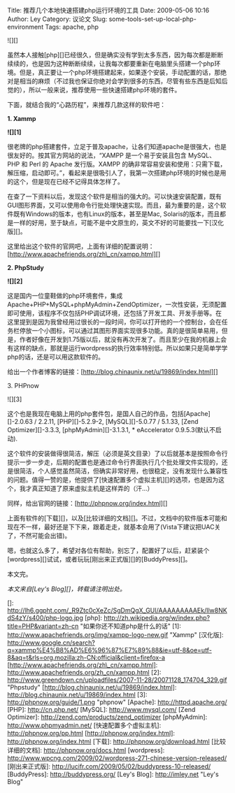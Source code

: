 Title: 推荐几个本地快速搭建php运行环境的工具
Date: 2009-05-06 10:16
Author: Ley
Category: 议论文
Slug: some-tools-set-up-local-php-environment
Tags: apache, php

![][]

虽然本人接触[php][]已经很久，但是确实没有学到太多东西，因为每次都是断断续续的，也是因为这种断断续续，让我每次都要重新在电脑里头搭建一个php环境。但是，真正要让一个php环境搭建起来，如果逐个安装，手动配置的话，那绝对是相当的麻烦（不过我也保证你绝对会学到很多的东西，尽管有些东西是后知后觉的），所以一般来说，推荐使用一些快速搭建php环境的套件。

下面，就结合我的“心路历程”，来推荐几款这样的软件吧：<!--more-->

**1. Xammp**

<strong>![][1]

</strong>

很老牌的php搭建套件，立足于普及apache，让各们知道apache是很强大，也是很友好的。按其官方网站的说法，“XAMPP
是一个易于安装且包含 MySQL、PHP 和 Perl 的 Apache 发行版。XAMPP
的确非常容易安装和使用：只需下载，解压缩，启动即可。”，看起来是很吸引人了，我第一次搭建php环境的时候也是用的这个，但是现在已经不记得具体怎样了。

在查了一下资料以后，发现这个软件是相当的强大的。可以快速安装配置，既有GUI图形界面，又可以使用命令行批处理快速实现。而且，最为重要的是，这个软件既有Windows的版本，也有Linux的版本，甚至是Mac,
Solaris的版本，而且都是一样的好用，至于缺点，可能不是中文原生的，英文不好的可能要找一下[汉化版][]。

这里给出这个软件的官网吧，上面有详细的配置说明：[http://www.apachefriends.org/zh\_cn/xampp.html][]

**2. PhpStudy**

<strong>![][2]

</strong>

这是国内一位童鞋做的php环境套件，集成Apache+PHP+MySQL+phpMyAdmin+ZendOptimizer，一次性安装，无须配置即可使用，该程序不仅包括PHP调试环境，还包括了开发工具、开发手册等。在这里提到是因为我曾经用过很长的一段时间，你可以打开他的一个控制台，会在任务栏停放一个小图标，可以通过其图形界面实现很多功能。真的是很简单易用，但是，作者好像在开发到1.75版以后，就没有再次开发了。而且至少在我的机器上会有这样的缺点，那就是运行wordpress的执行效率特别低。所以如果只是简单学学php的话，还是可以用这款软件的。

给出一个作者博客的链接：[http://blog.chinaunix.net/u/19869/index.html][]

​3. PHPnow

![][3]

这个也是我现在电脑上用的php套件包，是国人自己的作品，包括[Apache][]-2.0.63
/ 2.2.11, [PHP][]-5.2.9-2, [MySQL][]-5.0.77 / 5.1.33, [Zend
Optimizer][]-3.3.3, [phpMyAdmin][]-3.1.3.1, \* eAccelerator
0.9.5.3(默认不启动).

这个软件的安装做得很简洁，解压（必须是英文目录）了以后就基本是按照命令行提示一步一步走，后期的配置也是通过命令行界面执行几个批处理文件实现的，还是很简洁，个人感觉虽然简洁，但确实非常好用，也很稳定，没有发现什么兼容性的问题。值得一赞的是，他提供了[快速配置多个虚拟主机][]的选项，也是因为这个，我才真正知道了原来虚拟主机是这样弄的（汗...）

同样，给出官网的链接：[http://phpnow.org/index.html][]

上面有软件的[下载][]，以及[比较详细的文档][]。不过，文档中的软件版本可能和现在不一样，最好还是下下来，跟着走走，就基本会用了(Vista下建议把UAC关了，不然可能会出错)。

嗯，也就这么多了，希望对各位有帮助，别忘了，配置好了以后，赶紧装个[wordpress][]试试，或者玩玩[刚出来正式版][]的[BuddyPress][]。

本文完。

*本文来自[Ley's Blog][]，转载请注明出处。*

  []: http://lh6.ggpht.com/_R9Ztc0cXeZc/SgDmQgX_GUI/AAAAAAAAAEk/Ilw8NKdS4zY/s400/php-logo.jpg
  [php]: http://zh.wikipedia.org/w/index.php?title=PHP&variant=zh-cn
    "如果你还不知道php是什么的话"
  [1]: http://www.apachefriends.org/img/xampp-logo-new.gif "Xammp"
  [汉化版]: http://www.google.cn/search?q=xammp%E4%B8%AD%E6%96%87%E7%89%88&ie=utf-8&oe=utf-8&aq=t&rls=org.mozilla:zh-CN:official&client=firefox-a
  [http://www.apachefriends.org/zh\_cn/xampp.html]: http://www.apachefriends.org/zh_cn/xampp.html
  [2]: http://www.greendown.cn/uploadfiles/2007-11-28/20071128_174704_329.gif
    "Phpstudy"
  [http://blog.chinaunix.net/u/19869/index.html]: http://blog.chinaunix.net/u/19869/index.html
  [3]: http://phpnow.org/guide/1.png "phpnow"
  [Apache]: http://httpd.apache.org/
  [PHP]: http://cn.php.net/
  [MySQL]: http://www.mysql.com/
  [Zend Optimizer]: http://zend.com/products/zend_optimizer
  [phpMyAdmin]: http://www.phpmyadmin.net/
  [快速配置多个虚拟主机]: http://phpnow.org/pp.html
  [http://phpnow.org/index.html]: http://phpnow.org/index.html
  [下载]: http://phpnow.org/download.html
  [比较详细的文档]: http://phpnow.org/docs.html
  [wordpress]: http://www.wpcng.com/2009/02/wordpress-271-chinese-version-released/
  [刚出来正式版]: http://lucifr.com/2009/05/02/buddypress-10-released/
  [BuddyPress]: http://buddypress.org/
  [Ley's Blog]: http://imley.net "Ley's Blog"
